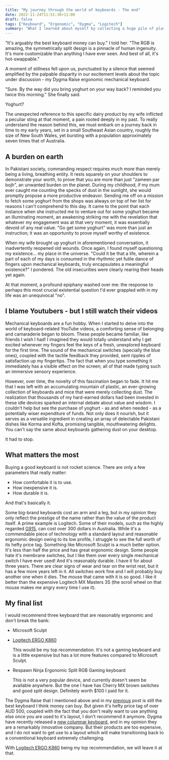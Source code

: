 ```yaml
---
title: "My journey through the world of keyboards - The end"
date: 2022-11-24T11:51:36+11:00
draft: false
tags: ["Keyboard", "Ergonomic", "Dygma", "Logitech"]
summary: "What I learned about myself by collecting a huge pile of plastic."
---
```


"It's arguably the best keyboard money can buy." I told her. "The RGB is amazing, the symmetrically split design is a pinnacle of human ingenuity. It's more customizable than anything I have ever seen. And best of all, it's hot-swappable."

A moment of stillness fell upon us, punctuated by a silence that seemed amplified by the palpable disparity in our excitement levels about the topic under discussion - my Dygma Raise ergonomic mechanical keyboard.

"Sure. By the way did you bring yoghurt on your way back? I reminded you twice this morning." She finally said.

Yoghurt?

The unexpected reference to this specific dairy product by my wife inflicted a peculiar sting at that moment, a pain rooted deeply in my past.  To really understand the reason behind this, we must embark on a journey back in time to my early years, set in a small Southeast Asian country, roughly the size of New South Wales, yet bursting with a population approximately seven times that of Australia.

## A burden on earth
In Pakistani society, commanding respect requires much more than merely being a living, breathing entity. It rests squarely on your shoulders to demonstrate your worth, to prove that you are more than just "zameen par bojh", an unwanted burden on the planet.  During my childhood, if my mum ever caught me counting the specks of dust in the sunlight, she would promptly propose a more productive endeavor. Sending me off on a mission to fetch some yoghurt from the shops was always on top of her list for reasons I can't comprehend to this day.  It came to the point that each instance when she instructed me to venture out for some yoghurt became an illuminating moment, an awakening striking me with the revelation that whatever my engagement was at that very moment, it was essentially devoid of any real value.  "Go get some yoghurt" was more than just an instruction; it was an opportunity to prove myself worthy of existence.

When my wife brought up yoghurt in aforementioned conversation, it inadvertently reopened old wounds. Once again, I found myself questioning my existence... my place in the universe. "Could it be that a life, wherein a part of each of my days is consumed in the rhythmic yet futile dance of fingers upon mechanical keyboards, truly encapsulates a meaningful existence?"  I pondered.  The old insecurities were clearly rearing their heads yet again.

At that moment, a profound epiphany washed over me: the response to perhaps this most crucial existential question I'd ever grappled with in my life was an unequivocal "no".

## I blame Youtubers - but I still watch their videos 

Mechanical keyboards are a fun hobby.  When I started to delve into the world of keyboard-related YouTube videos, a comforting sense of belonging and camaraderie began to bloom.  These people became familiar, like friends I wish I had!  I imagined they would totally understand why I get excited whenever my fingers feel the keys of a fresh, unexplored keyboard for the first time.  The sound of the mechanical switches (specially the blue ones), coupled with the tactile feedback they provided, sent ripples of satisfaction up my fingertips.  The fact that when you type something it immediately has a visible effect on the screen; all of that made typing such an immersive sensory experience.

However, over time, the novelty of this fascination began to fade. It hit me that I was left with an accumulating mountain of plastic, an ever-growing collection of keyboards and mice that were merely collecting dust. The realization that thousands of my hard-earned dollars had been invested in these idle devices sparked an internal debate about value and wisdom. I couldn't help but see the purchase of yoghurt - as and when needed - as a potentially wiser expenditure of funds. Not only does it nourish, but it serves as a versatile ingredient in creating an array of delectable Pakistani dishes like Korma and Kofta, promising tangible, mouthwatering delights.  You can't say the same about keyboards gathering dust on your desktop.

It had to stop.

## What matters the most

Buying a good keyboard is not rocket science.  There are only a few parameters that really matter:

* How comfortable it is to use.
* How inexpensive it is.
* How durable it is.

And that's basically it.

Some big-brand keyboards cost an arm and a leg, but in my opinion they only reflect the prestige of the name rather than the value of the product itself.  A prime example is Logitech. Some of their models, such as the highly regarded <a href='https://www.logitechg.com/en-au/products/gaming-keyboards/g915-low-profile-wireless-mechanical-gaming-keyboard.html' target='_blank'>G915</a>, can cost over 300 dollars in Australia. While it's a commendable piece of technology with a standard layout and reasonable ergonomic design owing to its low profile, I struggle to see the full worth of its hefty price tag.  Something like Microsoft Sculpt is a much better option.  It's less than half the price and has great ergonomic design.  Some people hate it's membrane switches, but I like them over every single mechanical switch I have ever used!  And it's reasonably durable.  I have it for about three years.  There are clear signs of wear and tear on the wrist rest, but it has a few more years left in it.  All switches work fine and I will probably buy another one when it dies.  The mouse that came with it is so good.  I like it better than the expensive Logitech MX Masters 3S (the scroll wheel on that mouse makes me angry every time I use it).   

## My final list

I would recommend three keyboard that are reasonably ergonomic and don't break the bank:

* Microsoft Sculpt
* <a target='_blank' href='https://www.logitech.com/en-au/products/keyboards/k860-split-ergonomic.920-010111.html'>Logitech ERGO K860</a>
  
  This would be my top recommendation.  It's not a gaming keyboard and is a little expensive but has a lot more features compared to Microsoft Sculpt. 
* Respawn Ninja Ergonomic Split RGB Gaming keyboard
  
  This is not a very popular device, and currently doesn't seem be available anywhere.  But the one I have has Cherry MX brown switches and good split design.  Definitely worth $100 I paid for it.

The Dygma Raise that I mentioned above and in my <a target='_blank' href='/2021/04/10/my-journey-through-the-world-of-keyboards/'>previous</a> post is still the best keyboard I think money can buy.  But given it's hefty price tag of over AUD 500, coupled with the fact that you don't really want to use anything else once you are used to it's layout, I don't recommend it anymore.  Dygma have recently released a <a target='_blank' href='https://dygma.com/products/dygma-defy'>new columnar keyboard</a>, and in my opinion they are a remarkably innovative company.  But their products are too expensive, and I do not want to get use to a layout which will make transitioning back to a conventional keyboard extremely challenging.

With <a target="blank" href='https://www.logitech.com/en-au/products/keyboards/k860-split-ergonomic.920-010111.html'>Logitech ERGO K860</a> being my top recommendation, we will leave it at that.  
